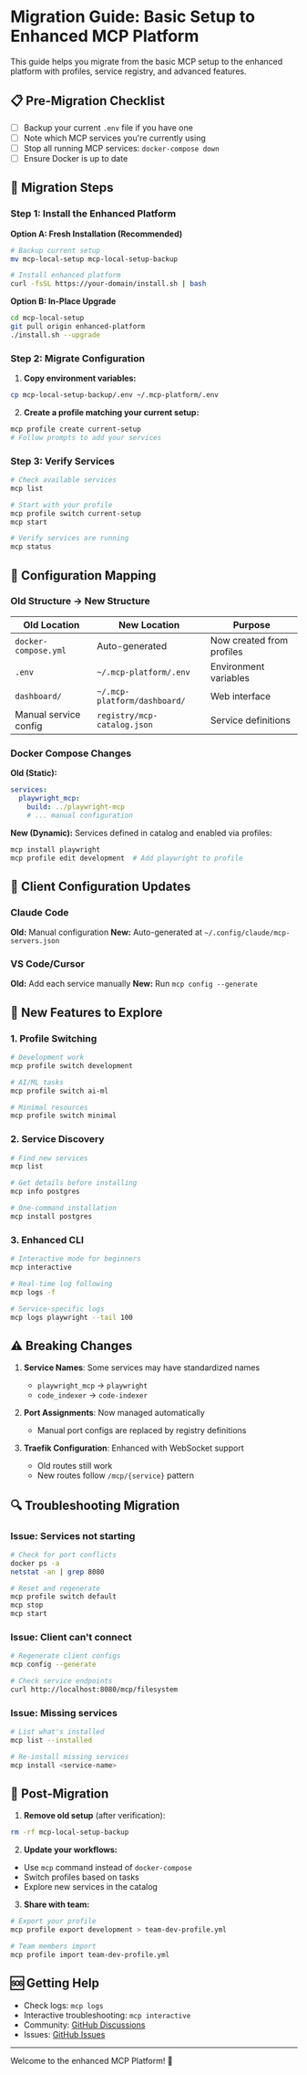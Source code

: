# Migration Guide: Basic Setup to Enhanced MCP Platform

This guide helps you migrate from the basic MCP setup to the enhanced platform with profiles, service registry, and advanced features.

## 📋 Pre-Migration Checklist

- [ ] Backup your current `.env` file if you have one
- [ ] Note which MCP services you're currently using
- [ ] Stop all running MCP services: `docker-compose down`
- [ ] Ensure Docker is up to date

## 🔄 Migration Steps

### Step 1: Install the Enhanced Platform

**Option A: Fresh Installation (Recommended)**
```bash
# Backup current setup
mv mcp-local-setup mcp-local-setup-backup

# Install enhanced platform
curl -fsSL https://your-domain/install.sh | bash
```

**Option B: In-Place Upgrade**
```bash
cd mcp-local-setup
git pull origin enhanced-platform
./install.sh --upgrade
```

### Step 2: Migrate Configuration

1. **Copy environment variables:**
```bash
cp mcp-local-setup-backup/.env ~/.mcp-platform/.env
```

2. **Create a profile matching your current setup:**
```bash
mcp profile create current-setup
# Follow prompts to add your services
```

### Step 3: Verify Services

```bash
# Check available services
mcp list

# Start with your profile
mcp profile switch current-setup
mcp start

# Verify services are running
mcp status
```

## 🔧 Configuration Mapping

### Old Structure → New Structure

| Old Location | New Location | Purpose |
|--------------|--------------|---------|
| `docker-compose.yml` | Auto-generated | Now created from profiles |
| `.env` | `~/.mcp-platform/.env` | Environment variables |
| `dashboard/` | `~/.mcp-platform/dashboard/` | Web interface |
| Manual service config | `registry/mcp-catalog.json` | Service definitions |

### Docker Compose Changes

**Old (Static):**
```yaml
services:
  playwright_mcp:
    build: ../playwright-mcp
    # ... manual configuration
```

**New (Dynamic):**
Services defined in catalog and enabled via profiles:
```bash
mcp install playwright
mcp profile edit development  # Add playwright to profile
```

## 🔌 Client Configuration Updates

### Claude Code
**Old:** Manual configuration
**New:** Auto-generated at `~/.config/claude/mcp-servers.json`

### VS Code/Cursor
**Old:** Add each service manually
**New:** Run `mcp config --generate`

## 🚀 New Features to Explore

### 1. Profile Switching
```bash
# Development work
mcp profile switch development

# AI/ML tasks
mcp profile switch ai-ml

# Minimal resources
mcp profile switch minimal
```

### 2. Service Discovery
```bash
# Find new services
mcp list

# Get details before installing
mcp info postgres

# One-command installation
mcp install postgres
```

### 3. Enhanced CLI
```bash
# Interactive mode for beginners
mcp interactive

# Real-time log following
mcp logs -f

# Service-specific logs
mcp logs playwright --tail 100
```

## ⚠️ Breaking Changes

1. **Service Names**: Some services may have standardized names
   - `playwright_mcp` → `playwright`
   - `code_indexer` → `code-indexer`

2. **Port Assignments**: Now managed automatically
   - Manual port configs are replaced by registry definitions

3. **Traefik Configuration**: Enhanced with WebSocket support
   - Old routes still work
   - New routes follow `/mcp/{service}` pattern

## 🔍 Troubleshooting Migration

### Issue: Services not starting
```bash
# Check for port conflicts
docker ps -a
netstat -an | grep 8080

# Reset and regenerate
mcp profile switch default
mcp stop
mcp start
```

### Issue: Client can't connect
```bash
# Regenerate client configs
mcp config --generate

# Check service endpoints
curl http://localhost:8080/mcp/filesystem
```

### Issue: Missing services
```bash
# List what's installed
mcp list --installed

# Re-install missing services
mcp install <service-name>
```

## 📝 Post-Migration

1. **Remove old setup** (after verification):
```bash
rm -rf mcp-local-setup-backup
```

2. **Update your workflows:**
- Use `mcp` command instead of `docker-compose`
- Switch profiles based on tasks
- Explore new services in the catalog

3. **Share with team:**
```bash
# Export your profile
mcp profile export development > team-dev-profile.yml

# Team members import
mcp profile import team-dev-profile.yml
```

## 🆘 Getting Help

- Check logs: `mcp logs`
- Interactive troubleshooting: `mcp interactive`
- Community: [GitHub Discussions](https://github.com/your-repo/discussions)
- Issues: [GitHub Issues](https://github.com/your-repo/issues)

---

Welcome to the enhanced MCP Platform! 🎉